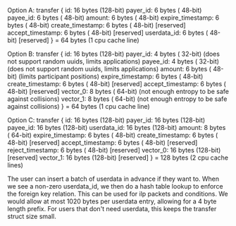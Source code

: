Option A: transfer {
                id: 16 bytes (128-bit)
          payer_id:  6 bytes ( 48-bit)
          payee_id:  6 bytes ( 48-bit)
            amount:  6 bytes ( 48-bit)
  expire_timestamp:  6 bytes ( 48-bit)
  create_timestamp:  6 bytes ( 48-bit) [reserved]
  accept_timestamp:  6 bytes ( 48-bit) [reserved]
       userdata_id:  6 bytes ( 48-bit) [reserved]
} = 64 bytes (1 cpu cache line)

Option B: transfer {
                id: 16 bytes (128-bit)
          payer_id:  4 bytes ( 32-bit) (does not support random uuids, limits applications)
          payee_id:  4 bytes ( 32-bit) (does not support random uuids, limits applications)
            amount:  6 bytes ( 48-bit) (limits participant positions)
  expire_timestamp:  6 bytes ( 48-bit)
  create_timestamp:  6 bytes ( 48-bit) [reserved]
  accept_timestamp:  6 bytes ( 48-bit) [reserved]
          vector_0:  8 bytes ( 64-bit) (not enough entropy to be safe against collisions)
          vector_1:  8 bytes ( 64-bit) (not enough entropy to be safe against collisions)
} = 64 bytes (1 cpu cache line)

Option C: transfer {
                id: 16 bytes (128-bit)
          payer_id: 16 bytes (128-bit)
          payee_id: 16 bytes (128-bit)
       userdata_id: 16 bytes (128-bit)
            amount:  8 bytes ( 64-bit)
  expire_timestamp:  6 bytes ( 48-bit)
  create_timestamp:  6 bytes ( 48-bit) [reserved]
  accept_timestamp:  6 bytes ( 48-bit) [reserved]
  reject_timestamp:  6 bytes ( 48-bit) [reserved]
          vector_0: 16 bytes (128-bit) [reserved]
          vector_1: 16 bytes (128-bit) [reserved]
} = 128 bytes (2 cpu cache lines)

The user can insert a batch of userdata in advance if they want to.
When we see a non-zero userdata_id, we then do a hash table lookup to enforce the foreign key relation.
This can be used for ilp packets and conditions.
We would allow at most 1020 bytes per userdata entry, allowing for a 4 byte length prefix.
For users that don't need userdata, this keeps the transfer struct size small.
